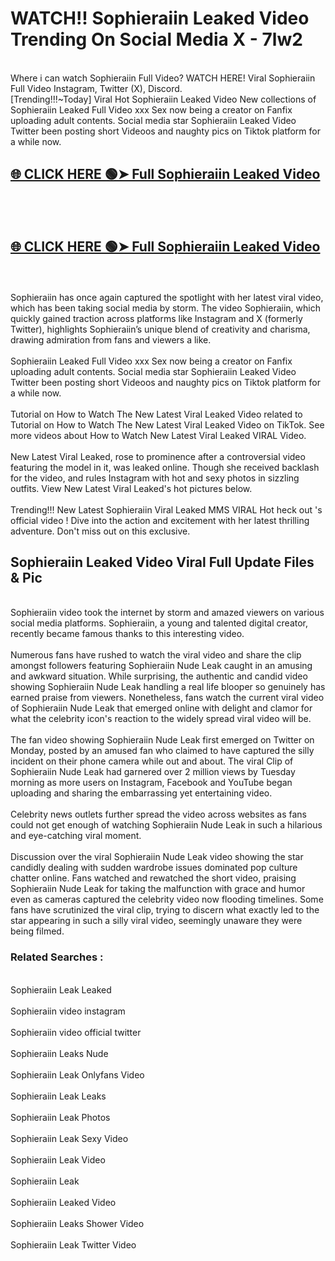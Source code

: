 # WATCH!! Sophieraiin Leaked Video Trending On Social Media X - 7lw2<br>
<br>
Where i can watch Sophieraiin Full Video? WATCH HERE! Viral Sophieraiin Full Video Instagram, Twitter (X), Discord.
<br>
[Trending!!!~Today] Viral Hot Sophieraiin Leaked Video New collections of Sophieraiin Leaked Full Video xxx Sex now being a creator on Fanfix uploading adult contents. Social media star Sophieraiin Leaked Video Twitter been posting short Videoos and naughty pics on Tiktok platform for a while now.
<br>
<h2><a href="https://onlyfansleakedmodels.blogspot.com/2024/09/sophieraiin-sexy-strip-tease-video.html">🌐 CLICK HERE 🟢➤ Full Sophieraiin Leaked Video</a></h2><br>
<br>
<h2><a href="https://onlyfansleakedmodels.blogspot.com/2024/09/sophieraiin-sexy-strip-tease-video.html">🌐 CLICK HERE 🟢➤ Full Sophieraiin Leaked Video</a></h2><br>
<br>
Sophieraiin has once again captured the spotlight with her latest viral video, which has been taking social media by storm. The video Sophieraiin, which quickly gained traction across platforms like Instagram and X (formerly Twitter), highlights Sophieraiin’s unique blend of creativity and charisma, drawing admiration from fans and viewers a like.
<br><br>
Sophieraiin Leaked Full Video xxx Sex now being a creator on Fanfix uploading adult contents. Social media star Sophieraiin Leaked Video Twitter been posting short Videoos and naughty pics on Tiktok platform for a while now.
<br><br>
Tutorial on How to Watch The New Latest Viral Leaked Video related to Tutorial on How to Watch The New Latest Viral Leaked Video on TikTok. See more videos about How to Watch New Latest Viral Leaked VIRAL Video.
<br><br>
New Latest Viral Leaked, rose to prominence after a controversial video featuring the model in it, was leaked online. Though she received backlash for the video, and rules Instagram with hot and sexy photos in sizzling outfits. View New Latest Viral Leaked's hot pictures below.
<br><br>
Trending!!! New Latest Sophieraiin Viral Leaked MMS VIRAL Hot heck out 's official video ! Dive into the action and excitement with her latest thrilling adventure. Don't miss out on this exclusive.
<br>
<h2>Sophieraiin Leaked Video Viral Full Update Files & Pic</h2>
<br>
Sophieraiin video took the internet by storm and amazed viewers on various social media platforms. Sophieraiin, a young and talented digital creator, recently became famous thanks to this interesting video.
<br><br>
Numerous fans have rushed to watch the viral video and share the clip amongst followers featuring Sophieraiin Nude Leak caught in an amusing and awkward situation. While surprising, the authentic and candid video showing Sophieraiin Nude Leak handling a real life blooper so genuinely has earned praise from viewers. Nonetheless, fans watch the current viral video of Sophieraiin Nude Leak that emerged online with delight and clamor for what the celebrity icon's reaction to the widely spread viral video will be.
<br><br>
The fan video showing Sophieraiin Nude Leak first emerged on Twitter on Monday, posted by an amused fan who claimed to have captured the silly incident on their phone camera while out and about. The viral Clip of Sophieraiin Nude Leak had garnered over 2 million views by Tuesday morning as more users on Instagram, Facebook and YouTube began uploading and sharing the embarrassing yet entertaining video.
<br><br>
Celebrity news outlets further spread the video across websites as fans could not get enough of watching Sophieraiin Nude Leak in such a hilarious and eye-catching viral moment.
<br><br>
Discussion over the viral Sophieraiin Nude Leak video showing the star candidly dealing with sudden wardrobe issues dominated pop culture chatter online. Fans watched and rewatched the short video, praising Sophieraiin Nude Leak for taking the malfunction with grace and humor even as cameras captured the celebrity video now flooding timelines. Some fans have scrutinized the viral clip, trying to discern what exactly led to the star appearing in such a silly viral video, seemingly unaware they were being filmed.
<br>
<h3>Related Searches :</h3>
<br>
Sophieraiin Leak Leaked
<br><br>
Sophieraiin video instagram
<br><br>
Sophieraiin video official twitter
<br><br>
Sophieraiin Leaks Nude
<br><br>
Sophieraiin Leak Onlyfans Video
<br><br>
Sophieraiin Leak Leaks
<br><br>
Sophieraiin Leak Photos
<br><br>
Sophieraiin Leak Sexy Video
<br><br>
Sophieraiin Leak Video
<br><br>
Sophieraiin Leak
<br><br>
Sophieraiin Leaked Video
<br><br>
Sophieraiin Leaks Shower Video
<br><br>
Sophieraiin Leak Twitter Video
